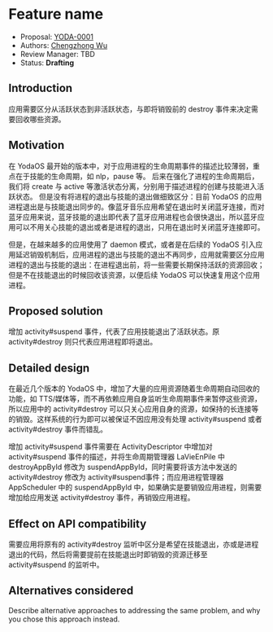 # Feature name

* Proposal: [YODA-0001](0001-life-cycle-suspend.md)
* Authors: [Chengzhong Wu](https://github.com/legendecas)
* Review Manager: TBD
* Status: **Drafting**

## Introduction

应用需要区分从活跃状态到非活跃状态，与即将销毁前的 destroy 事件来决定需要回收哪些资源。

## Motivation

在 YodaOS 最开始的版本中，对于应用进程的生命周期事件的描述比较薄弱，重点在于技能的生命周期，如 nlp，pause 等。
后来在强化了进程的生命周期后，我们将 create 与 active 等激活状态分离，分别用于描述进程的创建与技能进入活跃状态。
但是没有将进程的退出与技能的退出做细致区分：目前 YodaOS 的应用进程退出是与技能退出同步的。像蓝牙音乐应用希望在退出时关闭蓝牙连接，而对蓝牙应用来说，蓝牙技能的退出即代表了蓝牙应用进程也会很快退出，所以蓝牙应用可以不用关心技能的退出或者是进程的退出，只用在退出时关闭蓝牙连接即可。

但是，在越来越多的应用使用了 daemon 模式，或者是在后续的 YodaOS 引入应用延迟销毁机制后，应用进程的退出与技能的退出不再同步，应用就需要区分应用进程的退出与技能的退出：在进程退出前，将一些需要长期保持活跃的资源回收；但是不在技能退出的时候回收该资源，以便后续 YodaOS 可以快速复用这个应用进程。

## Proposed solution

增加 activity#suspend 事件，代表了应用技能退出了活跃状态。原 activity#destroy 则只代表应用进程即将退出。

## Detailed design

在最近几个版本的 YodaOS 中，增加了大量的应用资源随着生命周期自动回收的功能，如 TTS/媒体等，而不再依赖应用自身监听生命周期事件来暂停这些资源，所以应用中的 activity#destroy 可以只关心应用自身的资源，如保持的长连接等的销毁。这样系统的行为即可以被保证不因应用没有处理 activity#suspend 或者 activity#destroy 事件而错乱。

增加 activity#suspend 事件需要在 ActivityDescriptor 中增加对 activity#suspend 事件的描述，并将生命周期管理器 LaVieEnPile 中 destroyAppById 修改为 suspendAppById，同时需要将该方法中发送的 activity#destroy 修改为 activity#suspend事件；而应用进程管理器 AppScheduler 中的 suspendAppById 中，如果确实是要销毁应用进程，则需要增加给应用发送 activity#destroy 事件，再销毁应用进程。

## Effect on API compatibility

需要应用将原有的 activity#destroy 监听中区分是希望在技能退出，亦或是进程退出的代码，然后将需要提前在技能退出时即销毁的资源迁移至 activity#suspend 的监听中。

## Alternatives considered

Describe alternative approaches to addressing the same problem, and
why you chose this approach instead.
